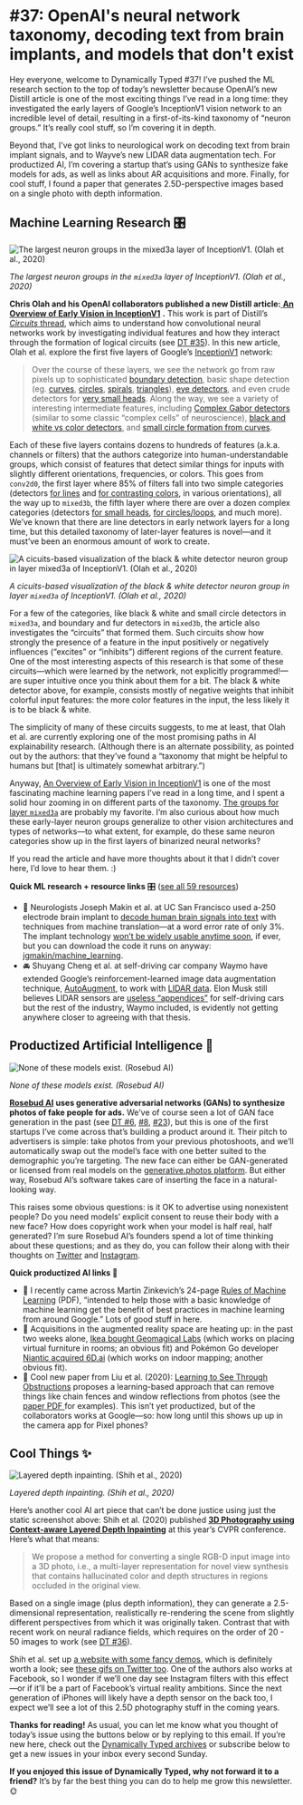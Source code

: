 # #37: OpenAI's neural network taxonomy, decoding text from brain implants, and models that don't exist 

Hey everyone, welcome to Dynamically Typed #37!
I’ve pushed the ML research section to the top of today’s newsletter because OpenAI’s new Distill article is one of the most exciting things I’ve read in a long time: they investigated the early layers of Google’s InceptionV1 vision network to an incredible level of detail, resulting in a first-of-its-kind taxonomy of “neuron groups.” It’s really cool stuff, so I’m covering it in depth.

Beyond that, I’ve got links to neurological work on decoding text from brain implant signals, and to Wayve’s new LIDAR data augmentation tech.
For productized AI, I’m covering a startup that’s using GANs to synthesize fake models for ads, as well as links about AR acquisitions and more.
Finally, for cool stuff, I found a paper that generates 2.5D-perspective images based on a single photo with depth information.

## Machine Learning Research 🎛

![The largest neuron groups in the `mixed3a` layer of InceptionV1. (Olah et al., 2020)](https://s3.amazonaws.com/revue/items/images/005/808/130/mail/1b22ed14889a1b09c65af4e07fce2b66.png?1586603190)

_The largest neuron groups in the `mixed3a` layer of InceptionV1. (Olah et al., 2020)_

**Chris Olah and his OpenAI collaborators published a new Distill article:**[ **An Overview of Early Vision in InceptionV1**](https://distill.pub/2020/circuits/early-vision?utm_campaign=Dynamically%20Typed&utm_medium=email&utm_source=Revue%20newsletter) **.**
This work is part of Distill’s [_Circuits_ thread](https://distill.pub/2020/circuits/?utm_campaign=Dynamically%20Typed&utm_medium=email&utm_source=Revue%20newsletter), which aims to understand how convolutional neural networks work by investigating individual features and how they interact through the formation of logical circuits (see [DT #35](https://dynamicallytyped.com/issues/35-completely-automatic-video-background-removal-with-unscreen-and-circuits-for-understanding-neural-networks-230458?utm_campaign=Dynamically%20Typed&utm_medium=email&utm_source=Revue%20newsletter)).
In this new article, Olah et al.
explore the first five layers of Google’s [InceptionV1](https://arxiv.org/abs/1409.4842?utm_campaign=Dynamically%20Typed&utm_medium=email&utm_source=Revue%20newsletter) network:

> Over the course of these layers, we see the network go from raw pixels up to sophisticated [boundary detection](https://distill.pub/2020/circuits/early-vision/?utm_campaign=Dynamically%20Typed&utm_medium=email&utm_source=Revue%20newsletter#group_mixed3b_boundary), basic shape detection (eg.
> [curves](https://distill.pub/2020/circuits/early-vision/?utm_campaign=Dynamically%20Typed&utm_medium=email&utm_source=Revue%20newsletter#group_mixed3b_curves), [circles](https://distill.pub/2020/circuits/early-vision/?utm_campaign=Dynamically%20Typed&utm_medium=email&utm_source=Revue%20newsletter#group_mixed3b_circles_loops), [spirals](https://distill.pub/2020/circuits/early-vision/?utm_campaign=Dynamically%20Typed&utm_medium=email&utm_source=Revue%20newsletter#group_mixed3b_curve_shapes), [triangles](https://distill.pub/2020/circuits/early-vision/?utm_campaign=Dynamically%20Typed&utm_medium=email&utm_source=Revue%20newsletter#group_mixed3a_angles)), [eye detectors](https://distill.pub/2020/circuits/early-vision/?utm_campaign=Dynamically%20Typed&utm_medium=email&utm_source=Revue%20newsletter#group_mixed3b_eyes), and even crude detectors for [very small heads](https://distill.pub/2020/circuits/early-vision/?utm_campaign=Dynamically%20Typed&utm_medium=email&utm_source=Revue%20newsletter#group_mixed3b_proto_head).
> Along the way, we see a variety of interesting intermediate features, including [Complex Gabor detectors](https://distill.pub/2020/circuits/early-vision/?utm_campaign=Dynamically%20Typed&utm_medium=email&utm_source=Revue%20newsletter#conv2d1_discussion_complex_gabor) (similar to some classic “complex cells” of neuroscience), [black and white vs color detectors](https://distill.pub/2020/circuits/early-vision/?utm_campaign=Dynamically%20Typed&utm_medium=email&utm_source=Revue%20newsletter#mixed3a_discussion_BW), and [small circle formation from curves](https://distill.pub/2020/circuits/early-vision/?utm_campaign=Dynamically%20Typed&utm_medium=email&utm_source=Revue%20newsletter#mixed3a_discussion_small_circle).

Each of these five layers contains dozens to hundreds of features (a.k.a.
channels or filters) that the authors categorize into human-understandable groups, which consist of features that detect similar things for inputs with slightly different orientations, frequencies, or colors.
This goes from `conv2d0`, the first layer where 85% of filters fall into two simple categories (detectors [for lines](https://distill.pub/2020/circuits/early-vision/?utm_campaign=Dynamically%20Typed&utm_medium=email&utm_source=Revue%20newsletter#group_conv2d0_gabor_filters) and [for contrasting colors](https://distill.pub/2020/circuits/early-vision/?utm_campaign=Dynamically%20Typed&utm_medium=email&utm_source=Revue%20newsletter#group_conv2d0_color_contrast), in various orientations), all the way up to `mixed3b`, the fifth layer where there are over a dozen complex categories (detectors [for small heads](https://distill.pub/2020/circuits/early-vision/?utm_campaign=Dynamically%20Typed&utm_medium=email&utm_source=Revue%20newsletter#group_mixed3b_proto_head), [for circles/loops](https://distill.pub/2020/circuits/early-vision/?utm_campaign=Dynamically%20Typed&utm_medium=email&utm_source=Revue%20newsletter#group_mixed3b_circles_loops), and much more).
We’ve known that there are line detectors in early network layers for a long time, but this detailed taxonomy of later-layer features is novel—and it must’ve been an enormous amount of work to create.

![A cicuits-based visualization of the black & white detector neuron group in layer `mixed3a` of InceptionV1. (Olah et al., 2020)](https://s3.amazonaws.com/revue/items/images/005/808/297/mail/359e82fcba2c004daa134d52da10992b.png?1586611023)

_A cicuits-based visualization of the black & white detector neuron group in layer `mixed3a` of InceptionV1. (Olah et al., 2020)_

For a few of the categories, like black & white and small circle detectors in `mixed3a`, and boundary and fur detectors in `mixed3b`, the article also investigates the “circuits” that formed them.
Such circuits show how strongly the presence of a feature in the input positively or negatively influences (“excites” or “inhibits”) different regions of the current feature.
One of the most interesting aspects of this research is that some of these circuits—which were learned by the network, not explicitly programmed!—are super intuitive once you think about them for a bit.
The black & white detector above, for example, consists mostly of negative weights that inhibit colorful input features: the more color features in the input, the less likely it is to be black & white.

The simplicity of many of these circuits suggests, to me at least, that Olah et al.
are currently exploring one of the most promising paths in AI explainability research.
(Although there is an alternate possibility, as pointed out by the authors: that they’ve found a “taxonomy that might be helpful to humans but [that] is ultimately somewhat arbitrary.”)

Anyway, [An Overview of Early Vision in InceptionV1](https://distill.pub/2020/circuits/early-vision/?utm_campaign=Dynamically%20Typed&utm_medium=email&utm_source=Revue%20newsletter#group_mixed3b_proto_head) is one of the most fascinating machine learning papers I’ve read in a long time, and I spent a solid hour zooming in on different parts of the taxonomy.
[The groups for layer `mixed3a`](https://distill.pub/2020/circuits/early-vision/?utm_campaign=Dynamically%20Typed&utm_medium=email&utm_source=Revue%20newsletter#mixed3a) are probably my favorite.
I’m also curious about how much these early-layer neuron groups generalize to other vision architectures and types of networks—to what extent, for example, do these same neuron categories show up in the first layers of binarized neural networks?

If you read the article and have more thoughts about it that I didn’t cover here, I’d love to hear them.
:)

**Quick ML research + resource links** 🎛 ([see all 59 resources](https://www.notion.so/adab36fecaea4306880898f41dcb9cb3?utm_campaign=Dynamically%20Typed&utm_medium=email&utm_source=Revue%20newsletter&v=cb3a74562c914234ac171931dad6c2e4))

* 🧠 Neurologists Joseph Makin et al. at UC San Francisco used a-250 electrode brain implant to [decode human brain signals into text](https://www.biorxiv.org/content/10.1101/708206v1?utm_campaign=Dynamically%20Typed&utm_medium=email&utm_source=Revue%20newsletter) with techniques from machine translation—at a word error rate of only 3%. The implant technology [won’t be widely usable anytime soon](https://news.ycombinator.com/item?id=22736681&utm_campaign=Dynamically%20Typed&utm_medium=email&utm_source=Revue%20newsletter), if ever, but you can download the code it runs on anyway: [jgmakin/machine_learning](https://github.com/jgmakin/machine_learning?utm_campaign=Dynamically%20Typed&utm_medium=email&utm_source=Revue%20newsletter).
* 🚘 Shuyang Cheng et al. at self-driving car company Waymo have extended Google’s reinforcement-learned image data augmentation technique, [AutoAugment](https://ai.googleblog.com/2018/06/improving-deep-learning-performance.html?utm_campaign=Dynamically%20Typed&utm_medium=email&utm_source=Revue%20newsletter), to work with [LIDAR data](https://blog.waymo.com/2020/04/using-automated-data-augmentation-to.html?m=1&utm_campaign=Dynamically%20Typed&utm_medium=email&utm_source=Revue%20newsletter). Elon Musk still believes LIDAR sensors are [useless “appendices”](https://techcrunch.com/2019/04/22/anyone-relying-on-lidar-is-doomed-elon-musk-says/?utm_campaign=Dynamically%20Typed&utm_medium=email&utm_source=Revue%20newsletter) for self-driving cars but the rest of the industry, Waymo included, is evidently not getting anywhere closer to agreeing with that thesis.

## Productized Artificial Intelligence 🔌

![None of these models exist. (Rosebud AI)](https://s3.amazonaws.com/revue/items/images/005/808/816/mail/bc0f1b0878c25d143962b650ac0ba28e.png?1586616062)

_None of these models exist. (Rosebud AI)_

[**Rosebud AI**](https://www.generative.photos/?utm_campaign=Dynamically%20Typed&utm_medium=email&utm_source=Revue%20newsletter) **uses generative adversarial networks (GANs) to synthesize photos of fake people for ads.**
We’ve of course seen a lot of GAN face generation in the past (see [DT #6](https://dynamicallytyped.com/issues/6-deep-reinforcement-learning-from-an-atari-zoo-to-a-self-driving-car-in-20-minutes-155882?utm_campaign=Dynamically%20Typed&utm_medium=email&utm_source=Revue%20newsletter), [#8](https://dynamicallytyped.com/issues/8-should-openai-open-source-their-impressive-new-language-model-161119?utm_campaign=Dynamically%20Typed&utm_medium=email&utm_source=Revue%20newsletter), [#23](https://dynamicallytyped.com/issues/23-robotic-raspberry-and-lettuce-pickers-2-5-billion-objects-in-pinterest-lens-and-an-analysis-of-the-ai-reproducibility-crisis-199555?utm_campaign=Dynamically%20Typed&utm_medium=email&utm_source=Revue%20newsletter)), but this is one of the first startups I’ve come across that’s building a product around it.
Their pitch to advertisers is simple: take photos from your previous photoshoots, and we’ll automatically swap out the model’s face with one better suited to the demographic you’re targeting.
The new face can either be GAN-generated or licensed from real models on the [generative.photos platform](https://www.generative.photos/?utm_campaign=Dynamically%20Typed&utm_medium=email&utm_source=Revue%20newsletter).
But either way, Rosebud AI’s software takes care of inserting the face in a natural-looking way.

This raises some obvious questions: is it OK to advertise using nonexistent people?
Do you need models’ explicit consent to reuse their body with a new face?
How does copyright work when your model is half real, half generated?
I’m sure Rosebud AI’s founders spend a lot of time thinking about these questions; and as they do, you can follow their along with their thoughts on [Twitter](https://twitter.com/Rosebud_AI?utm_campaign=Dynamically%20Typed&utm_medium=email&utm_source=Revue%20newsletter) and [Instagram](https://www.instagram.com/generative.photos/?utm_campaign=Dynamically%20Typed&utm_medium=email&utm_source=Revue%20newsletter).

**Quick productized AI links 🔌**

* 📓 I recently came across Martin Zinkevich’s 24-page [Rules of Machine Learning](http://martin.zinkevich.org/rules_of_ml/rules_of_ml.pdf?utm_campaign=Dynamically%20Typed&utm_medium=email&utm_source=Revue%20newsletter) (PDF), “intended to help those with a basic knowledge of machine learning get the benefit of best practices in machine learning from around Google.” Lots of good stuff in here.
* 💸 Acquisitions in the augmented reality space are heating up: in the past two weeks alone, [Ikea bought Geomagical Labs](https://techcrunch.com/2020/04/02/ikea-acquires-ai-imaging-startup-geomagical-labs-to-supercharge-room-visualisations/?utm_campaign=Dynamically%20Typed&utm_medium=email&utm_source=Revue%20newsletter) (which works on placing virtual furniture in rooms; an obvious fit) and Pokémon Go developer [Niantic acquired 6D.ai](https://techcrunch.com/2020/03/31/niantic-acquires-ar-startup-6d-ai-as-the-game-creator-squares-up-against-apple-facebook/?utm_campaign=409fe0dda4-EMAIL_CAMPAIGN_2019_04_24_03_18_COPY_01&utm_medium=email&utm_source=Deep%20Learning%20Weekly&utm_term=0_384567b42d-409fe0dda4-157030505) (which works on indoor mapping; another obvious fit).
* 📸 Cool new paper from Liu et al. (2020): [Learning to See Through Obstructions](https://arxiv.org/abs/2004.01180?utm_campaign=Dynamically%20Typed&utm_medium=email&utm_source=Revue%20newsletter) proposes a learning-based approach that can remove things like chain fences and window reflections from photos (see the [paper PDF ](https://arxiv.org/pdf/2004.01180.pdf?utm_campaign=Dynamically%20Typed&utm_medium=email&utm_source=Revue%20newsletter)for examples). This isn’t yet productized, but of the collaborators works at Google—so: how long until this shows up up in the camera app for Pixel phones?

## Cool Things ✨

![Layered depth inpainting. (Shih et al., 2020)](https://s3.amazonaws.com/revue/items/images/005/809/755/mail/aeb49373886c4e9513730e682e292d7c.png?1586634824)

_Layered depth inpainting. (Shih et al., 2020)_

Here’s another cool AI art piece that can’t be done justice using just the static screenshot above: Shih et al.
(2020) published [**3D Photography using Context-aware Layered Depth Inpainting**](https://shihmengli.github.io/3D-Photo-Inpainting/?utm_campaign=Dynamically%20Typed&utm_medium=email&utm_source=Revue%20newsletter) at this year’s CVPR conference.
Here’s what that means:

> We propose a method for converting a single RGB-D input image into a 3D photo, i.e., a multi-layer representation for novel view synthesis that contains hallucinated color and depth structures in regions occluded in the original view.

Based on a single image (plus depth information), they can generate a 2.5-dimensional representation, realistically re-rendering the scene from slightly different perspectives from which it was originally taken.
Contrast that with recent work on neural radiance fields, which requires on the order of 20 - 50 images to work (see [DT #36](https://dynamicallytyped.com/issues/36-google-releases-tensorflow-quantum-software-2-0-at-plumerai-and-encoding-scenes-in-neural-networks-233576?utm_campaign=Dynamically%20Typed&utm_medium=email&utm_source=Revue%20newsletter)).

Shih et al.
set up [a website with some fancy demos](https://shihmengli.github.io/3D-Photo-Inpainting/?utm_campaign=Dynamically%20Typed&utm_medium=email&utm_source=Revue%20newsletter), which is definitely worth a look; see [these gifs on Twitter too](https://twitter.com/genekogan/status/1248650281249673217?utm_campaign=Dynamically%20Typed&utm_medium=email&utm_source=Revue%20newsletter).
One of the authors also works at Facebook, so I wonder if we’ll one day see Instagram filters with this effect—or if it’ll be a part of Facebook’s virtual reality ambitions.
Since the next generation of iPhones will likely have a depth sensor on the back too, I expect we’ll see a lot of this 2.5D photography stuff in the coming years.

**Thanks for reading!**
As usual, you can let me know what you thought of today’s issue using the buttons below or by replying to this email.
If you’re new here, check out the [Dynamically Typed archives](https://dynamicallytyped.com/?utm_campaign=Dynamically%20Typed&utm_medium=email&utm_source=Revue%20newsletter) or subscribe below to get a new issues in your inbox every second Sunday.

**If you enjoyed this issue of Dynamically Typed, why not forward it to a friend?**
It’s by far the best thing you can do to help me grow this newsletter.
🌞